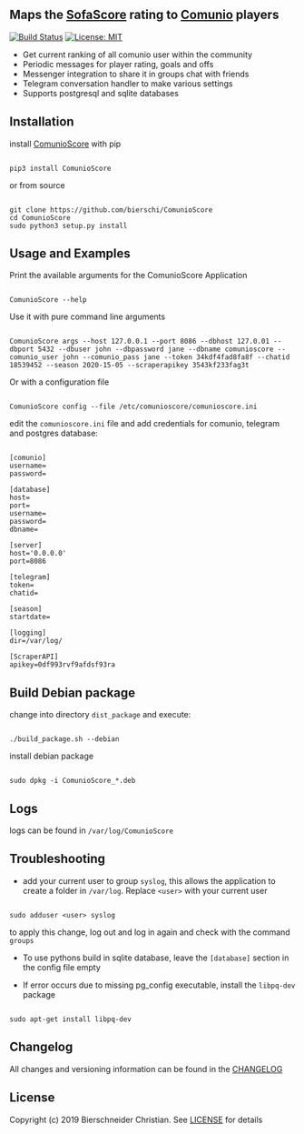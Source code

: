 ## Maps the [SofaScore](https://www.sofascore.com/de/) rating to [Comunio](https://www.comunio.de/home) players
[![Build Status](https://jenkins.bierschi.com/buildStatus/icon?job=ComunioScore)](https://jenkins.bierschi.com/job/ComunioScore/)
[![License: MIT](https://img.shields.io/badge/License-MIT-green.svg)](https://github.com/bierschi/ComunioScore/blob/master/LICENSE)

- Get current ranking of all comunio user within the community
- Periodic messages for player rating, goals and offs
- Messenger integration to share it in groups chat with friends
- Telegram conversation handler to make various settings
- Supports postgresql and sqlite databases

## Installation

install [ComunioScore](https://pypi.org/project/ComunioScore/) with pip
<pre><code>
pip3 install ComunioScore
</code></pre>

or from source
<pre><code>
git clone https://github.com/bierschi/ComunioScore
cd ComunioScore
sudo python3 setup.py install
</code></pre>


## Usage and Examples

Print the available arguments for the ComunioScore Application
<pre><code>
ComunioScore --help
</code></pre>

Use it with pure command line arguments
<pre><code>
ComunioScore args --host 127.0.0.1 --port 8086 --dbhost 127.0.01 --dbport 5432 --dbuser john --dbpassword jane --dbname comunioscore --comunio_user john --comunio_pass jane --token 34kdf4fad8fa8f --chatid 18539452 --season 2020-15-05 --scraperapikey 3543kf233fag3t
</code></pre>

Or with a configuration file
<pre><code>
ComunioScore config --file /etc/comunioscore/comunioscore.ini
</code></pre>


edit the `comunioscore.ini` file and add credentials for comunio, telegram and postgres database:
<pre><code>
[comunio]
username=
password=

[database]
host=
port=
username=
password=
dbname=

[server]
host='0.0.0.0'
port=8086

[telegram]
token=
chatid=

[season]
startdate=

[logging]
dir=/var/log/

[ScraperAPI]
apikey=0df993rvf9afdsf93ra
</code></pre>


## Build Debian package

change into directory `dist_package` and execute:
<pre><code>
./build_package.sh --debian
</code></pre>

install debian package
<pre><code>
sudo dpkg -i ComunioScore_*.deb
</code></pre>

## Logs

logs can be found in `/var/log/ComunioScore`

## Troubleshooting
- add your current user to group `syslog`, this allows the application to create a folder in
`/var/log`. Replace `<user>` with your current user
<pre><code>
sudo adduser &lt;user&gt; syslog
</code></pre>
to apply this change, log out and log in again and check with the command `groups` <br>

- To use pythons build in sqlite database, leave the `[database]` section in the config file empty

- If error occurs due to missing pg_config executable, install the `libpq-dev` package
<pre><code>
sudo apt-get install libpq-dev
</code></pre>

## Changelog
All changes and versioning information can be found in the [CHANGELOG](https://github.com/bierschi/ComunioScore/blob/master/CHANGELOG.rst)

## License
Copyright (c) 2019 Bierschneider Christian. See [LICENSE](https://github.com/bierschi/ComunioScore/blob/master/LICENSE)
for details
